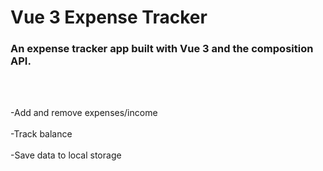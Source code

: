 <h1>Vue 3 Expense Tracker</h1>

<h3>An expense tracker app built with Vue 3 and the composition API.</h3><br><br>

-Add and remove expenses/income <br><br>
-Track balance <br><br>
-Save data to local storage
